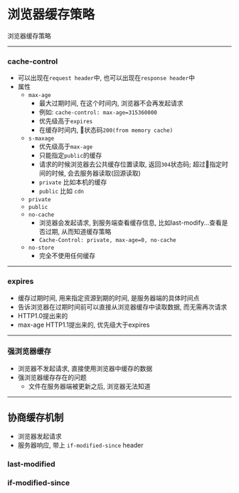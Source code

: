 # 浏览器缓存策略
浏览器缓存策略

---

### cache-control
* 可以出现在```request header```中, 也可以出现在```response header```中
* 属性
  * ```max-age```
    * 最大过期时间, 在这个时间内, 浏览器不会再发起请求 
    * 例如: ```cache-control: max-age=315360000```
    * 优先级高于```expires```
    * 在缓存时间内, 状态码```200(from memory cache)```
  * ```s-maxage```
    * 优先级高于```max-age```
    * 只能指定```public```的缓存
    * 请求的时候浏览器去公共缓存位置读取, 返回```304```状态码; 超过指定时间的时候, 会去服务器读取(回源读取)
    * ```private``` 比如本机的缓存
    * ```public``` 比如 ```cdn```
  * ```private```
  * ```public```
  * ```no-cache```
    * 浏览器会发起请求, 到服务端查看缓存信息, 比如last-modify...查看是否过期, 从而知道缓存策略
    * ```Cache-Control: private, max-age=0, no-cache```
  * ```no-store```
    * 完全不使用任何缓存

---
### expires
* 缓存过期时间, 用来指定资源到期的时间, 是服务器端的具体时间点
* 告诉浏览器在过期时间前可以直接从浏览器缓存中读取数据, 而无需再次请求
* HTTP1.0提出来的
* max-age HTTP1.1提出来的, 优先级大于expires

---
### 强浏览器缓存
* 浏览器不发起请求, 直接使用浏览器中缓存的数据
* 强浏览器缓存存在的问题
  * 文件在服务器端被更新之后, 浏览器无法知道

---
## 协商缓存机制
* 浏览器发起请求
* 服务器响应, 带上 ```if-modified-since``` header

### last-modified

### if-modified-since
